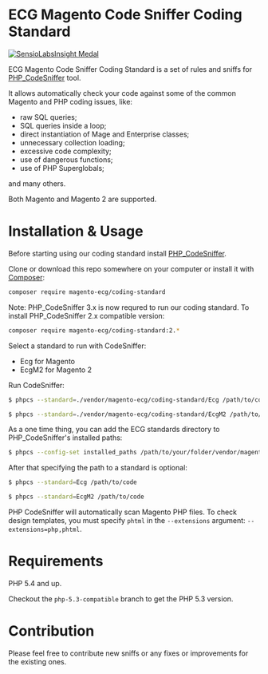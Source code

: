 # ECG Magento Code Sniffer Coding Standard

[![SensioLabsInsight Medal](https://insight.sensiolabs.com/projects/a06c37c6-0d79-4476-aff5-12d8ce1d8c53/big.png "SensioLabsInsight Medal")](https://insight.sensiolabs.com/projects/a06c37c6-0d79-4476-aff5-12d8ce1d8c53)

ECG Magento Code Sniffer Coding Standard is a set of rules and sniffs for [PHP_CodeSniffer](https://github.com/squizlabs/PHP_CodeSniffer) tool.

It allows automatically check your code against some of the common Magento and PHP coding issues, like:
- raw SQL queries;
- SQL queries inside a loop;
- direct instantiation of Mage and Enterprise classes;
- unnecessary collection loading;
- excessive code complexity;
- use of dangerous functions;
- use of PHP Superglobals;

and many others.

Both Magento and Magento 2 are supported.

# Installation & Usage

Before starting using our coding standard install [PHP_CodeSniffer](https://github.com/squizlabs/PHP_CodeSniffer).

Clone or download this repo somewhere on your computer or install it with [Composer](http://getcomposer.org/):

```sh
composer require magento-ecg/coding-standard
```

Note: PHP_CodeSniffer 3.x is now requred to run our coding standard. To install PHP_CodeSniffer 2.x compatible version:

```sh
composer require magento-ecg/coding-standard:2.*
```

Select a standard to run with CodeSniffer:

* Ecg for Magento
* EcgM2 for Magento 2

Run CodeSniffer:

```sh
$ phpcs --standard=./vendor/magento-ecg/coding-standard/Ecg /path/to/code
```
```sh
$ phpcs --standard=./vendor/magento-ecg/coding-standard/EcgM2 /path/to/code
```

As a one time thing, you can add the ECG standards directory to PHP_CodeSniffer's installed paths:
```sh
$ phpcs --config-set installed_paths /path/to/your/folder/vendor/magento-ecg/coding-standard
```

After that specifying the path to a standard is optional:
```sh
$ phpcs --standard=Ecg /path/to/code
```
```sh
$ phpcs --standard=EcgM2 /path/to/code
```

PHP CodeSniffer will automatically scan Magento PHP files. To check design templates, you must specify `phtml` in the `--extensions` argument: `--extensions=php,phtml`.

# Requirements

PHP 5.4 and up.

Checkout the `php-5.3-compatible` branch to get the PHP 5.3 version.

# Contribution

Please feel free to contribute new sniffs or any fixes or improvements for the existing ones.
